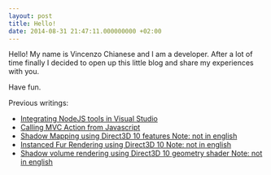 ```yaml
---
layout: post
title: Hello!
date: 2014-08-31 21:47:11.000000000 +02:00
---
```

Hello!
My name is Vincenzo Chianese and I am a developer. After a lot of time finally I decided to open up this little blog and share my experiences with you.

Have fun.

Previous writings:

- [Integrating NodeJS tools in Visual Studio](http://www.dotnet-programming.com/post/2014/07/11/Integrate-NodeJS-tools-in-Visual-StudioTFS.aspx)
- [Calling MVC Action from Javascript](http://www.dotnet-programming.com/post/2012/04/02/Calling-MVC-Action-from-Javascript.aspx)
- [Shadow Mapping using Direct3D 10 features Note: not in english](http://www.notjustcode.it/public/FanGames/shadowMappingDX10.pdf)
- [Instanced Fur Rendering using Direct3D 10 Note: not in english](http://www.notjustcode.it/dblog/articolo.asp?articolo=253)
- [Shadow volume rendering using Direct3D 10 geometry shader Note: not in english](http://www.notjustcode.it/public/FanGames/shadowvolume.pdf)
